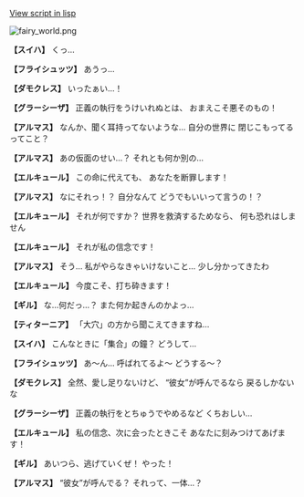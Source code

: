 [View script in lisp](../scripts/110140543.txt)

![fairy_world.png](../images/backgrounds/fairy_world.png)

**【スイハ】**
くっ…

**【フライシュッツ】**
あうっ…

**【ダモクレス】**
いったぁい…！

**【グラーシーザ】**
正義の執行をうけいれぬとは、
おまえこそ悪そのもの！

**【アルマス】**
なんか、聞く耳持ってないような…
自分の世界に
閉じこもってるってこと？

**【アルマス】**
あの仮面のせい…？
それとも何か別の…

**【エルキュール】**
この命に代えても、
あなたを断罪します！

**【アルマス】**
なにそれっ！？
自分なんて
どうでもいいって言うの！？

**【エルキュール】**
それが何ですか？
世界を救済するためなら、
何も恐れはしません

**【エルキュール】**
それが私の信念です！

**【アルマス】**
そう…
私がやらなきゃいけないこと…
少し分かってきたわ

**【エルキュール】**
今度こそ、打ち砕きます！

**【ギル】**
な…何だっ…？
また何か起きんのかよっ…

**【ティターニア】**
「大穴」の方から聞こえてきますね…

**【スイハ】**
こんなときに「集合」の鐘？
どうして…

**【フライシュッツ】**
あ～ん…
呼ばれてるよ～
どうする～？

**【ダモクレス】**
全然、愛し足りないけど、
“彼女”が呼んでるなら
戻るしかないな

**【グラーシーザ】**
正義の執行をとちゅうでやめるなど
くちおしい…

**【エルキュール】**
私の信念、次に会ったときこそ
あなたに刻みつけてあげます！

**【ギル】**
あいつら、逃げていくぜ！
やった！

**【アルマス】**
“彼女”が呼んでる？
それって、一体…？